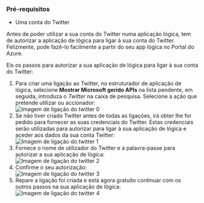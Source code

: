 ### <a name="prerequisites"></a>Pré-requisitos
- Uma conta do Twitter 

Antes de poder utilizar a sua conta do Twitter numa aplicação lógica, tem de autorizar a aplicação de lógica para ligar à sua conta do Twitter. Felizmente, pode fazê-lo facilmente a partir do seu app lógica no Portal do Azure. 

Eis os passos para autorizar a sua aplicação de lógica para ligar à sua conta do Twitter:

1. Para criar uma ligação ao Twitter, no estruturador de aplicação de lógica, selecione **Mostrar Microsoft gerido APIs** na lista pendente, em seguida, introduza o *Twitter* na caixa de pesquisa. Selecione a ação que pretende utilizar ou accionador:  
  ![Imagem de ligação do twitter 0](./media/connectors-create-api-twitter/twitter-0.png)
2. Se não tiver criado Twitter antes de todas as ligações, irá obter lhe for pedido para fornecer as suas credenciais do Twitter. Estas credenciais serão utilizadas para autorizar para ligar à sua aplicação de lógica e aceder aos dados da sua conta Twitter:  
  ![Imagem de ligação do twitter 1](./media/connectors-create-api-twitter/twitter-1.png)  
3. Fornece o nome de utilizador do Twitter e a palavra-passe para autorizar a sua aplicação de lógica:  
  ![Imagem de ligação do twitter 2](./media/connectors-create-api-twitter/twitter-2.png)  
4. Confirme o seu autorização:  
  ![Imagem de ligação do twitter 3](./media/connectors-create-api-twitter/twitter-3.png)  
6. Repare a ligação foi criada e está agora gratuito continuar com os outros passos na sua aplicação de lógica:  
  ![Imagem de ligação do twitter 4](./media/connectors-create-api-twitter/twitter-4.png)